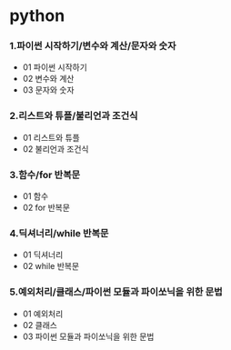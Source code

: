 # python

### 1.파이썬 시작하기/변수와 계산/문자와 숫자
- 01 파이썬 시작하기
- 02 변수와 계산
- 03 문자와 숫자

### 2.리스트와 튜플/불리언과 조건식
- 01 리스트와 튜플
- 02 불리언과 조건식

### 3.함수/for 반복문
- 01 함수
- 02 for 반복문

### 4.딕셔너리/while 반복문
- 01 딕셔너리
- 02 while 반복문

### 5.예외처리/클래스/파이썬 모듈과 파이쏘닉을 위한 문법
- 01 예외처리
- 02 클래스
- 03 파이썬 모듈과 파이쏘닉을 위한 문법
